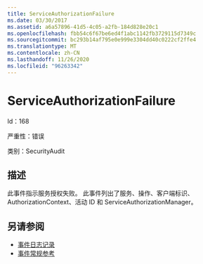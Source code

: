```yaml
---
title: ServiceAuthorizationFailure
ms.date: 03/30/2017
ms.assetid: a6a57896-41d5-4c05-a2fb-184d828e20c1
ms.openlocfilehash: fbb54c6f67be6ed4f1abc1142fb3729115d7349c
ms.sourcegitcommit: bc293b14af795e0e999e3304dd40c0222cf2ffe4
ms.translationtype: MT
ms.contentlocale: zh-CN
ms.lasthandoff: 11/26/2020
ms.locfileid: "96263342"
---
```

# <a name="serviceauthorizationfailure"></a>ServiceAuthorizationFailure

Id：168  
  
 严重性：错误  
  
 类别：SecurityAudit  
  
## <a name="description"></a>描述  

 此事件指示服务授权失败。 此事件列出了服务、操作、客户端标识、AuthorizationContext、活动 ID 和 ServiceAuthorizationManager。  
  
## <a name="see-also"></a>另请参阅

- [事件日志记录](index.md)
- [事件常规参考](events-general-reference.md)
